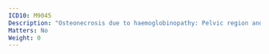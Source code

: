 ```yaml
---
ICD10: M9045
Description: "Osteonecrosis due to haemoglobinopathy: Pelvic region and thigh"
Matters: No
Weight: 0
---
```

